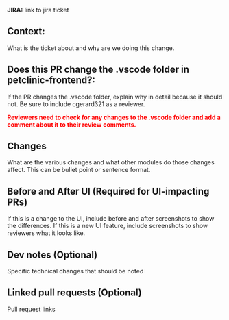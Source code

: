 **JIRA:** link to jira ticket
## Context:
What is the ticket about and why are we doing this change.
## Does this PR change the .vscode folder in petclinic-frontend?:
If the PR changes the .vscode folder, explain why in detail because it should not. 
Be sure to include cgerard321 as a reviewer.

<span style="color:red">**Reviewers need to check for any changes to the 
.vscode folder and add a comment about it to their review comments.**</span>

## Changes
What are the various changes and what other modules do those changes affect.
This can be bullet point or sentence format.
## Before and After UI (Required for UI-impacting PRs)
If this is a change to the UI, include before and after screenshots to show the differences.
If this is a new UI feature, include screenshots to show reviewers what it looks like. 
## Dev notes (Optional)
Specific technical changes that should be noted
## Linked pull requests (Optional)
Pull request links